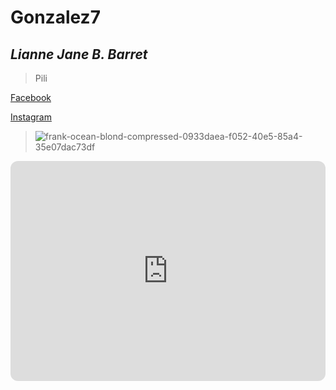 # Gonzalez7
## *Lianne Jane B. Barret*
> Pili

[Facebook](https://www.facebook.com)
> 
[Instagram](https://www.instagram.com)
>
> ![frank-ocean-blond-compressed-0933daea-f052-40e5-85a4-35e07dac73df](https://github.com/user-attachments/assets/975e3aaa-aadb-4a81-8fa5-4d517a9b5aaf)

<iframe style="border-radius:12px" src="https://open.spotify.com/embed/playlist/1RKxDqJxWWESq3Hc5IFiHs?utm_source=generator" width="100%" height="352" frameBorder="0" allowfullscreen="" allow="autoplay; clipboard-write; encrypted-media; fullscreen; picture-in-picture" loading="lazy"></iframe>
